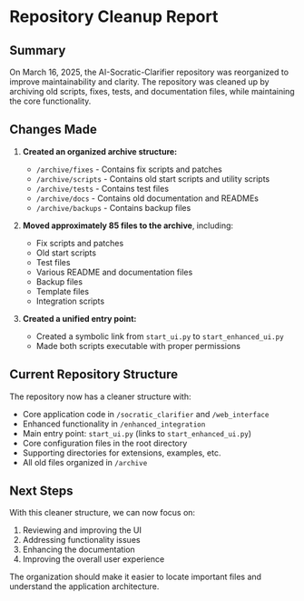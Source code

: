 # Repository Cleanup Report

## Summary
On March 16, 2025, the AI-Socratic-Clarifier repository was reorganized to improve maintainability and clarity. The repository was cleaned up by archiving old scripts, fixes, tests, and documentation files, while maintaining the core functionality.

## Changes Made

1. **Created an organized archive structure:**
   - `/archive/fixes` - Contains fix scripts and patches
   - `/archive/scripts` - Contains old start scripts and utility scripts
   - `/archive/tests` - Contains test files
   - `/archive/docs` - Contains old documentation and READMEs
   - `/archive/backups` - Contains backup files

2. **Moved approximately 85 files to the archive**, including:
   - Fix scripts and patches
   - Old start scripts
   - Test files
   - Various README and documentation files
   - Backup files
   - Template files
   - Integration scripts

3. **Created a unified entry point:**
   - Created a symbolic link from `start_ui.py` to `start_enhanced_ui.py`
   - Made both scripts executable with proper permissions

## Current Repository Structure
The repository now has a cleaner structure with:
- Core application code in `/socratic_clarifier` and `/web_interface`
- Enhanced functionality in `/enhanced_integration`
- Main entry point: `start_ui.py` (links to `start_enhanced_ui.py`)
- Core configuration files in the root directory
- Supporting directories for extensions, examples, etc.
- All old files organized in `/archive`

## Next Steps
With this cleaner structure, we can now focus on:
1. Reviewing and improving the UI
2. Addressing functionality issues
3. Enhancing the documentation
4. Improving the overall user experience

The organization should make it easier to locate important files and understand the application architecture.
